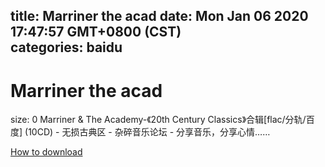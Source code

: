 
title: Marriner the acad
date: Mon Jan 06 2020 17:47:57 GMT+0800 (CST)    
categories: baidu
---

# Marriner the acad
size: 0
 Marriner & The Academy-《20th Century Classics》合辑[flac/分轨/百度] (10CD) - 无损古典区 - 杂碎音乐论坛 - 分享音乐，分享心情……
 

[How to download](https://bpcam.bemobtrk.com/go/2ceec3aa-1ca2-46d6-b9ff-aaa5c184517c?jno=5382)